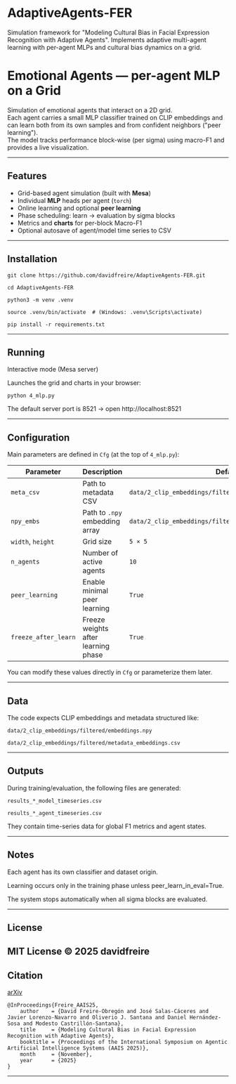 # AdaptiveAgents-FER
Simulation framework for "Modeling Cultural Bias in Facial Expression Recognition with Adaptive Agents". Implements adaptive multi-agent learning with per-agent MLPs and cultural bias dynamics on a grid.


# Emotional Agents — per-agent MLP on a Grid

Simulation of emotional agents that interact on a 2D grid.  
Each agent carries a small MLP classifier trained on CLIP embeddings and can learn both from its own samples and from confident neighbors ("peer learning").  
The model tracks performance block-wise (per sigma) using macro-F1 and provides a live visualization.

---

## Features

- Grid-based agent simulation (built with **Mesa**)
- Individual **MLP** heads per agent (`torch`)
- Online learning and optional **peer learning**
- Phase scheduling: learn → evaluation by sigma blocks
- Metrics and **charts** for per-block Macro-F1
- Optional autosave of agent/model time series to CSV

---

## Installation
```
git clone https://github.com/davidfreire/AdaptiveAgents-FER.git

cd AdaptiveAgents-FER

python3 -m venv .venv

source .venv/bin/activate  # (Windows: .venv\Scripts\activate)

pip install -r requirements.txt
```

---

## Running

Interactive mode (Mesa server)

Launches the grid and charts in your browser:
```
python 4_mlp.py
```
The default server port is 8521 → open http://localhost:8521

---

## Configuration

Main parameters are defined in `Cfg` (at the top of `4_mlp.py`):

| Parameter | Description | Default |
|------------|-------------|----------|
| `meta_csv` | Path to metadata CSV | `data/2_clip_embeddings/filtered/metadata_embeddings.csv` |
| `npy_embs` | Path to `.npy` embedding array | `data/2_clip_embeddings/filtered/embeddings.npy` |
| `width`, `height` | Grid size | `5 × 5` |
| `n_agents` | Number of active agents | `10` |
| `peer_learning` | Enable minimal peer learning | `True` |
| `freeze_after_learn` | Freeze weights after learning phase | `True` |

You can modify these values directly in `Cfg` or parameterize them later.

---

## Data

The code expects CLIP embeddings and metadata structured like:
```
data/2_clip_embeddings/filtered/embeddings.npy

data/2_clip_embeddings/filtered/metadata_embeddings.csv
```

---

## Outputs

During training/evaluation, the following files are generated:
```
results_*_model_timeseries.csv

results_*_agent_timeseries.csv
```
They contain time-series data for global F1 metrics and agent states.

---

## Notes

Each agent has its own classifier and dataset origin.

Learning occurs only in the training phase unless peer_learn_in_eval=True.

The system stops automatically when all sigma blocks are evaluated.

---

## License

MIT License © 2025 davidfreire
---

## Citation

[arXiv](https://arxiv.org/abs/2510.13557)

```
@InProceedings{Freire_AAIS25,
    author    = {David Freire-Obregón and José Salas-Cáceres and Javier Lorenzo-Navarro and Oliverio J. Santana and Daniel Hernández-Sosa and Modesto Castrillón-Santana},
    title     = {Modeling Cultural Bias in Facial Expression Recognition with Adaptive Agents},
    booktitle = {Proceedings of the International Symposium on Agentic Artificial Intelligence Systems (AAIS 2025)},
    month     = {November},
    year      = {2025}
}
```
---

